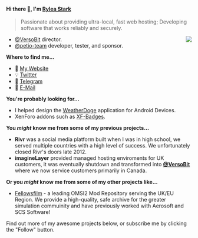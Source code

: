 #### Hi there 👋, I'm [Rylea Stark](https://ryleastark.com)

> Passionate about providing ultra-local, fast web hosting; Developing software that works reliably and securely. 

<img src="https://github-readme-stats.mrdulin.vercel.app/api?username=ryleastark&show_icons=true&hide_border=true&icon_color=586069&title_color=a0a9af" align="right">

- [@VersoBit](https://github.com/VersoBit) director.
- [@petio-team](https://github.com/petio-team) developer, tester, and sponsor.

**Where to find me...**

- :iphone: [My Website](https://ryleastark.com)
- :bulb: [Twitter](https://twitter.com/RyleaStark)
- :mega: [Telegram](https://t.me/s/RyleaStark)
- :email: [E-Mail](mailto:me_at_ryleastark_com)

**You're probably looking for...**

- I helped design the [WeatherDoge](https://github.com/VersoBit/WeatherDoge) application for Android Devices.
- XenForo addons such as [XF-Badges](https://github.com/VersoBit/XF-Badges).

**You _might_ know me from some of my previous projects...**

- **Rivr** was a social media platform built when I was in high school, we served multiple countries with a high level of success. We unfortunately closed Rivr's doors late 2012.
- **imagineLayer** provided managed hosting enviroments for UK customers, it was eventually shutdown and transformed into **[@VersoBit](https://github.com/VersoBit)** where we now service customers primarily in Canada.

**Or you _might_ know me from some of my other projects like...**
- [Fellowsfilm](https://fellowsfilm.com/) - a leading OMSI2 Mod Repository serving the UK/EU Region. We provide a high-quality, safe archive for the greater simulation commuinity and have previously worked with Aerosoft and SCS Software!

Find out more of my awesome projects below, or subscribe me by clicking the "Follow" button.
